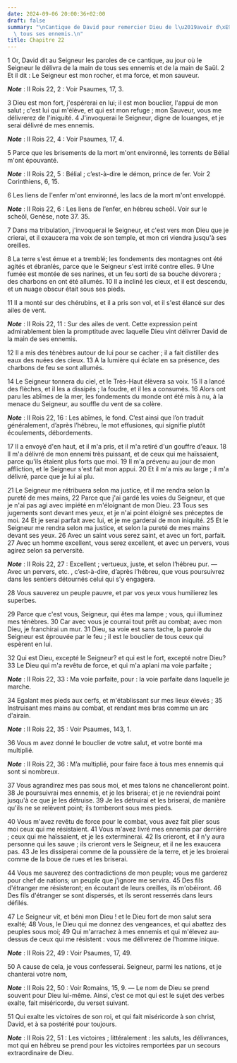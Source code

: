 ```yaml
---
date: 2024-09-06 20:00:36+02:00
draft: false
summary: "\nCantique de David pour remercier Dieu de l\u2019avoir d\xE9livr\xE9 de\
  \ tous ses ennemis.\n"
title: Chapitre 22
---
```





1 Or, David dit au Seigneur les paroles de ce cantique, au jour où le Seigneur le délivra de la main de tous ses ennemis et de la main de Saül. 2 Et il dit : Le Seigneur est mon rocher, et ma force, et mon sauveur.

***Note*** :  II Rois 22, 2 : Voir Psaumes, 17, 3.

3 Dieu est mon fort, j'espérerai en lui; il est mon bouclier, l'appui de mon salut ; c'est lui qui m'élève, et qui est mon refuge ; mon Sauveur, vous me délivrerez de l'iniquité. 4 J'invoquerai le Seigneur, digne de louanges, et je serai délivré de mes ennemis.

***Note*** :  II Rois 22, 4 : Voir Psaumes, 17, 4.


5 Parce que les brisements de la mort m'ont environné, les torrents de Bélial m'ont épouvanté.

***Note*** :  II Rois 22, 5 : Bélial ; c’est-à-dire le démon, prince de fer. Voir 2 Corinthiens, 6, 15.

6 Les liens de l'enfer m'ont environné, les lacs de la mort m'ont enveloppé.

***Note*** :  II Rois 22, 6 : Les liens de l’enfer, en hébreu scheôl. Voir sur le scheôl, Genèse, note 37. 35.

7 Dans ma tribulation, j'invoquerai le Seigneur, et c'est vers mon Dieu que je crierai, et il exaucera ma voix de son temple, et mon cri viendra jusqu'à ses oreilles.


8 La terre s'est émue et a tremblé; les fondements des montagnes ont été agités et ébranlés, parce que le Seigneur s'est irrité contre elles. 9 Une fumée est montée de ses narines, et un feu sorti de sa bouche dévorera ; des charbons en ont été allumés. 10 Il a incliné les cieux, et il est descendu, et un nuage obscur était sous ses pieds.


11 Il a monté sur des chérubins, et il a pris son vol, et il s'est élancé sur des ailes de vent.

***Note*** :  II Rois 22, 11 : Sur des ailes de vent. Cette expression peint admirablement bien la promptitude avec laquelle Dieu vint délivrer David de la main de ses ennemis.

12 Il a mis des ténèbres autour de lui pour se cacher ; il a fait distiller des eaux des nuées des cieux. 13 A la lumière qui éclate en sa présence, des charbons de feu se sont allumés.


14 Le Seigneur tonnera du ciel, et le Très-Haut élèvera sa voix. 15 Il a lancé des flèches, et il les a dissipés ; la foudre, et il les a consumés. 16 Alors ont paru les abîmes de la mer, les fondements du monde ont été mis à nu, à la menace du Seigneur, au souffle du vent de sa colère.

***Note*** :  II Rois 22, 16 : Les abîmes, le fond. C’est ainsi que l’on traduit généralement, d’après l’hébreu, le mot effusiones, qui signifie plutôt écoulements, débordements.


17 Il a envoyé d'en haut, et il m'a pris, et il m'a retiré d'un gouffre d'eaux. 18 Il m'a délivré de mon ennemi très puissant, et de ceux qui me haïssaient, parce qu'ils étaient plus forts que moi. 19 Il m'a prévenu au jour de mon affliction, et le Seigneur s'est fait mon appui. 20 Et il m'a mis au large ; il m'a délivré, parce que je lui ai plu.


21 Le Seigneur me rétribuera selon ma justice, et il me rendra selon la pureté de mes mains, 22 Parce que j'ai gardé les voies du Seigneur, et que je n'ai pas agi avec impiété en m'éloignant de mon Dieu. 23 Tous ses jugements sont devant mes yeux, et je n'ai point éloigné ses préceptes de moi. 24 Et je serai parfait avec lui, et je me garderai de mon iniquité. 25 Et le Seigneur me rendra selon ma justice, et selon la pureté de mes mains devant ses yeux. 26 Avec un saint vous serez saint, et avec un fort, parfait. 27 Avec un homme excellent, vous serez excellent, et avec un pervers, vous agirez selon sa perversité.

***Note*** :  II Rois 22, 27 : Excellent ; vertueux, juste, et selon l’hébreu pur. ― Avec un pervers, etc. , c’est-à-dire, d’après l’hébreu, que vous poursuivrez dans les sentiers détournés celui qui s’y engagera.

28 Vous sauverez un peuple pauvre, et par vos yeux vous humilierez les superbes.


29 Parce que c'est vous, Seigneur, qui êtes ma lampe ; vous, qui illuminez mes ténèbres. 30 Car avec vous je courrai tout prêt au combat; avec mon Dieu, je franchirai un mur. 31 Dieu, sa voie est sans tache, la parole du Seigneur est éprouvée par le feu ; il est le bouclier de tous ceux qui espèrent en lui.


32 Qui est Dieu, excepté le Seigneur? et qui est le fort, excepté notre Dieu? 33 Le Dieu qui m'a revêtu de force, et qui m'a aplani ma voie parfaite ;

***Note*** :  II Rois 22, 33 : Ma voie parfaite, pour : la voie parfaite dans laquelle je marche.

34 Egalant mes pieds aux cerfs, et m'établissant sur mes lieux élevés ; 35 Instruisant mes mains au combat, et rendant mes bras comme un arc d'airain.

***Note*** :  II Rois 22, 35 : Voir Psaumes, 143, 1.


36 Vous m avez donné le bouclier de votre salut, et votre bonté ma multiplié.

***Note*** :  II Rois 22, 36 : M’a multiplié, pour faire face à tous mes ennemis qui sont si nombreux.

37 Vous agrandirez mes pas sous moi, et mes talons ne chancelleront point. 38 Je poursuivrai mes ennemis, et je les briserai; et je ne reviendrai point jusqu'à ce que je les détruise. 39 Je les détruirai et les briserai, de manière qu'ils ne se relèvent point; ils tomberont sous mes pieds.


40 Vous m'avez revêtu de force pour le combat, vous avez fait plier sous moi ceux qui me résistaient. 41 Vous m'avez livré mes ennemis par derrière ; ceux qui me haïssaient, et je les exterminerai. 42 Ils crieront, et il n'y aura personne qui les sauve ; ils crieront vers le Seigneur, et il ne les exaucera pas. 43 Je les dissiperai comme de la poussière de la terre, et je les broierai comme de la boue de rues et les briserai.


44 Vous me sauverez des contradictions de mon peuple; vous me garderez pour chef de nations; un peuple que j'ignore me servira. 45 Des fils d'étranger me résisteront; en écoutant de leurs oreilles, ils m'obéiront. 46 Des fils d'étranger se sont dispersés, et ils seront resserrés dans leurs défilés.


47 Le Seigneur vit, et béni mon Dieu ! et le Dieu fort de mon salut sera exalté; 48 Vous, le Dieu qui me donnez des vengeances, et qui abattez des peuples sous moi; 49 Qui m'arrachez à mes ennemis et qui m'élevez au-dessus de ceux qui me résistent : vous me délivrerez de l'homme inique.

***Note*** :  II Rois 22, 49 : Voir Psaumes, 17, 49.

50 A cause de cela, je vous confesserai. Seigneur, parmi les nations, et je chanterai votre nom,

***Note*** :  II Rois 22, 50 : Voir Romains, 15, 9. ― Le nom de Dieu se prend souvent pour Dieu lui-même. Ainsi, c’est ce mot qui est le sujet des verbes exalte, fait miséricorde, du verset suivant.


51 Qui exalte les victoires de son roi, et qui fait miséricorde à son christ, David, et à sa postérité pour toujours.

***Note*** :  II Rois 22, 51 : Les victoires ; littéralement : les saluts, les délivrances, mot qui en hébreu se prend pour les victoires remportées par un secours extraordinaire de Dieu.

